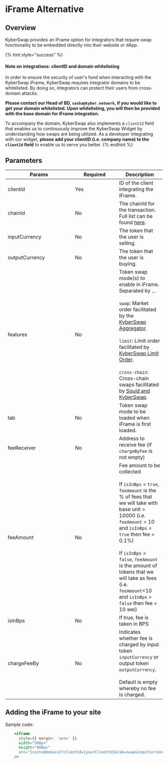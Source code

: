 # iFrame Alternative

## Overview

KyberSwap provides an iFrame option for integrators that require swap functionality to be embedded directly into their website or dApp.&#x20;

{% hint style="success" %}
#### Note on integrations: clientID and domain whitelisting

In order to ensure the security of user's fund when interacting with the KyberSwap iFrame, KyberSwap requires integrator domains to be whitelisted. By doing so, integrators can protect their users from cross-domain attacks.&#x20;

**Please contact our Head of BD, `sasha@kyber.network`,  if you would like to get your domain whitelisted. Upon whitelisting, you will then be provided with the base domain for iFrame integration.**

To accompany the domain, KyberSwap also implements a `clientId` field that enables us to continuously improve the KyberSwap Widget by understanding how swaps are being utilized. As a developer integrating with our widget, **please add your clientID (i.e. company name) to the `clientId` field** to enable us to serve you better.
{% endhint %}

## Parameters

<table><thead><tr><th width="199.33333333333331">Params</th><th width="125">Required</th><th>Description</th></tr></thead><tbody><tr><td>clientId</td><td>Yes</td><td>ID of the client integrating the iFrame.</td></tr><tr><td>chainId</td><td>No</td><td>The chainId for the transaction. Full list can be found <a href="../../getting-started/supported-exchanges-and-networks.md">here</a>.</td></tr><tr><td>inputCurrency</td><td>No</td><td>The token that the user is selling.</td></tr><tr><td>outputCurrency</td><td>No</td><td>The token that the user is buying.</td></tr><tr><td>features</td><td>No</td><td>Token swap mode(s) to enable in iFrame. Separated by <code>,</code>.<br><br><code>swap</code>: Market order facilitated by the <a href="../kyberswap-aggregator/">KyberSwap Aggregator</a>.<br><br><code>limit</code>: Limit order facilitated by <a href="../limit-order/">KyberSwap Limit Order</a>.<br><br><code>cross-chain</code>: Cross-chain swaps facilitated by <a href="../kyberswap-interface/user-guides/swap-between-different-tokens-across-chains.md">Squid and KyberSwap</a>.</td></tr><tr><td>tab</td><td>No</td><td>Token swap mode to be loaded when iFrame is first loaded.</td></tr><tr><td>feeReceiver</td><td>No</td><td>Address to receive fee (if <code>chargeByFee</code> is not empty)</td></tr><tr><td>feeAmount</td><td>No</td><td>Fee amount to be collected<br><br>If <code>isInBps</code> = <code>true</code>, <code>feeAmount</code> is the % of fees that we will take with base unit = 10000 (i.e. <code>feeAmount</code> = 10 and <code>isInBps</code> = <code>true</code> then fee = 0.1%)<br><br>If <code>isInBps</code> = <code>false</code>, <code>feeAmount</code> is the amount of tokens that we will take as fees (i.e. <code>feeAmount</code>=10 and <code>isInBps</code> = <code>false</code> then fee = 10 wei)</td></tr><tr><td>isInBps</td><td>No</td><td>If true, fee is taken in BPS</td></tr><tr><td>chargeFeeBy</td><td>No</td><td>Indicates whether fee is charged by input token <code>inputCurrency</code> or output token <code>outputCurrency</code>. <br><br>Default is empty whereby no fee is charged.</td></tr></tbody></table>

## Adding the iFrame to your site

Sample code:

```jsx
    <iframe
      style={{ margin: 'auto' }}
      width="500px"
      height="900px"
      src="{customDomain}?clientId={yourClientId}&tab=swap&inputCurrency=ETH&outputCurrency=0xe4DDDfe67E7164b0FE14E218d80dC4C08eDC01cB&isInBps=1&chargeFeeBy=currency_in&feeReceiver=0xDcFCD5dD752492b95ac8C1964C83F992e7e39FA9&feeAmount=500&chainId=42161"
    />
```
